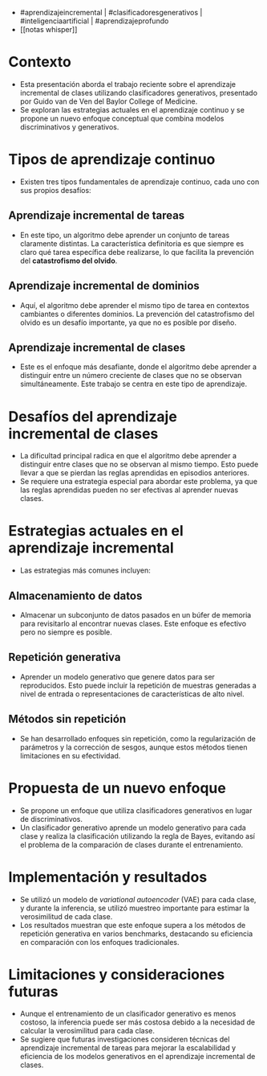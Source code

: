 - #aprendizajeincremental | #clasificadoresgenerativos | #inteligenciaartificial | #aprendizajeprofundo
- [[notas whisper]]

# Contexto
- Esta presentación aborda el trabajo reciente sobre el aprendizaje incremental de clases utilizando clasificadores generativos, presentado por Guido van de Ven del Baylor College of Medicine.
- Se exploran las estrategias actuales en el aprendizaje continuo y se propone un nuevo enfoque conceptual que combina modelos discriminativos y generativos.

# Tipos de aprendizaje continuo
- Existen tres tipos fundamentales de aprendizaje continuo, cada uno con sus propios desafíos:
## Aprendizaje incremental de tareas
- En este tipo, un algoritmo debe aprender un conjunto de tareas claramente distintas. La característica definitoria es que siempre es claro qué tarea específica debe realizarse, lo que facilita la prevención del **catastrofismo del olvido**.
## Aprendizaje incremental de dominios
- Aquí, el algoritmo debe aprender el mismo tipo de tarea en contextos cambiantes o diferentes dominios. La prevención del catastrofismo del olvido es un desafío importante, ya que no es posible por diseño.
## Aprendizaje incremental de clases
- Este es el enfoque más desafiante, donde el algoritmo debe aprender a distinguir entre un número creciente de clases que no se observan simultáneamente. Este trabajo se centra en este tipo de aprendizaje.

# Desafíos del aprendizaje incremental de clases
- La dificultad principal radica en que el algoritmo debe aprender a distinguir entre clases que no se observan al mismo tiempo. Esto puede llevar a que se pierdan las reglas aprendidas en episodios anteriores.
- Se requiere una estrategia especial para abordar este problema, ya que las reglas aprendidas pueden no ser efectivas al aprender nuevas clases.

# Estrategias actuales en el aprendizaje incremental
- Las estrategias más comunes incluyen:
## Almacenamiento de datos
- Almacenar un subconjunto de datos pasados en un búfer de memoria para revisitarlo al encontrar nuevas clases. Este enfoque es efectivo pero no siempre es posible.
## Repetición generativa
- Aprender un modelo generativo que genere datos para ser reproducidos. Esto puede incluir la repetición de muestras generadas a nivel de entrada o representaciones de características de alto nivel.
## Métodos sin repetición
- Se han desarrollado enfoques sin repetición, como la regularización de parámetros y la corrección de sesgos, aunque estos métodos tienen limitaciones en su efectividad.

# Propuesta de un nuevo enfoque
- Se propone un enfoque que utiliza clasificadores generativos en lugar de discriminativos. 
- Un clasificador generativo aprende un modelo generativo para cada clase y realiza la clasificación utilizando la regla de Bayes, evitando así el problema de la comparación de clases durante el entrenamiento.

# Implementación y resultados
- Se utilizó un modelo de *variational autoencoder* (VAE) para cada clase, y durante la inferencia, se utilizó muestreo importante para estimar la verosimilitud de cada clase.
- Los resultados muestran que este enfoque supera a los métodos de repetición generativa en varios benchmarks, destacando su eficiencia en comparación con los enfoques tradicionales.

# Limitaciones y consideraciones futuras
- Aunque el entrenamiento de un clasificador generativo es menos costoso, la inferencia puede ser más costosa debido a la necesidad de calcular la verosimilitud para cada clase.
- Se sugiere que futuras investigaciones consideren técnicas del aprendizaje incremental de tareas para mejorar la escalabilidad y eficiencia de los modelos generativos en el aprendizaje incremental de clases.